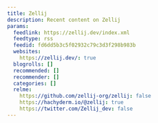 ```yaml
---
title: Zellij
description: Recent content on Zellij
params:
  feedlink: https://zellij.dev/index.xml
  feedtype: rss
  feedid: fd6dd5b3c5f02932c79c3d3f298b983b
  websites:
    https://zellij.dev/: true
  blogrolls: []
  recommended: []
  recommender: []
  categories: []
  relme:
    https://github.com/zellij-org/zellij: false
    https://hachyderm.io/@zellij: true
    https://twitter.com/Zellij_dev: false
---
```

